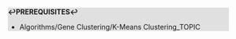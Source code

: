 <div style="margin:2em; background-color: #e0e0e0;">

<strong>↩PREREQUISITES↩</strong>

 * Algorithms/Gene Clustering/K-Means Clustering_TOPIC

</div>

